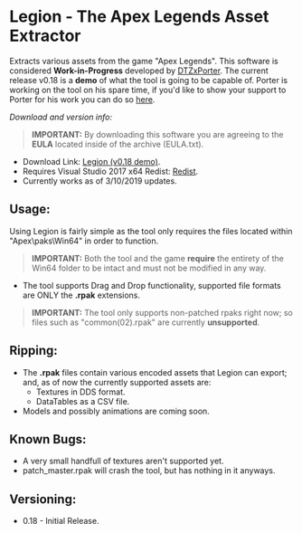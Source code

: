 # Legion - The Apex Legends Asset Extractor
Extracts various assets from the game "Apex Legends". This software is considered **Work-in-Progress** developed by [DTZxPorter](https://twitter.com/dtzxporter). The current release v0.18 is a **demo** of what the tool is going to be capable of. Porter is working on the tool on his spare time, if you'd like to show your support to Porter for his work you can do so [here](https://www.paypal.com/cgi-bin/webscr?cmd=_s-xclick&hosted_button_id=686S5QL7Z4HKQ).

_Download and version info:_

> **IMPORTANT:** By downloading this software you are agreeing to the **EULA** located inside of the archive (EULA.txt).

- Download Link: [Legion (v0.18 demo)](https://mega.nz/#!sEoRnAbQ!pB2S_5VubXUgJoMItl5Jx8YtExnSrubVnwhG2i6zRUM).
- Requires Visual Studio 2017 x64 Redist: [Redist](https://aka.ms/vs/15/release/vc_redist.x64.exe).
- Currently works as of 3/10/2019 updates.


## Usage:
Using Legion is fairly simple as the tool only requires the files located within "Apex\paks\Win64" in order to function.
> **IMPORTANT:** Both the tool and the game **require** the entirety of the Win64 folder to be intact and must not be modified in any way.

- The tool supports Drag and Drop functionality, supported file formats are ONLY the **.rpak** extensions.

> **IMPORTANT:** The tool only supports non-patched rpaks right now; so files such as "common(02).rpak" are currently **unsupported**.

## Ripping:
- The **.rpak** files contain various encoded assets that Legion can export; and, as of now the currently supported assets are:
  - Textures in DDS format.
  - DataTables as a CSV file.
- Models and possibly animations are coming soon.

## Known Bugs:
- A very small handfull of textures aren't supported yet.
- patch_master.rpak will crash the tool, but has nothing in it anyways.

## Versioning:
- 0.18 - Initial Release.
